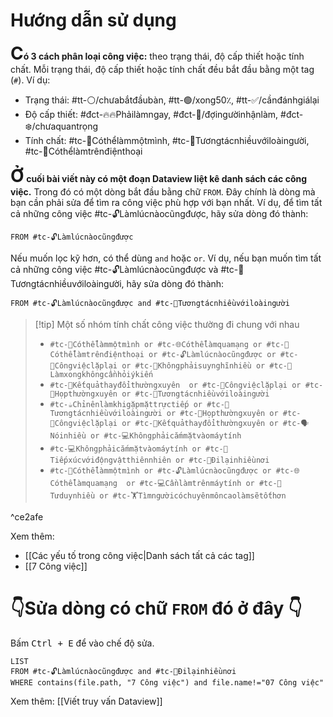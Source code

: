 # Hướng dẫn sử dụng
**<font style="font-size: 2em" >C</font>ó 3 cách phân loại công việc:** theo trạng thái, độ cấp thiết hoặc tính chất. Mỗi trạng thái, độ cấp thiết hoặc tính chất đều bắt đầu bằng một tag (`#`). Ví dụ:
- Trạng thái: #tt-⚪/chưabắtđầubàn, #tt-🟢/xong50٪, #tt-✅/cầnđánhgiálại 
- Độ cấp thiết: #đct-🔥🔥Phảilàmngay, #đct-🍃/đợingườinhậnlàm, #đct-❄️/chưaquantrọng 
- Tính chất: #tc-🧍Cóthểlàmmộtmình, #tc-🥳Tươngtácnhiềuvớiloàingười, #tc-📱Cóthểlàmtrênđiệnthoại 

**<font style="font-size: 2em" >Ở</font> cuối bài viết này có một đoạn Dataview liệt kê danh sách các công việc.** Trong đó có một dòng bắt đầu bằng chữ `FROM`. Đây chính là dòng mà bạn cần phải sửa để tìm ra công việc phù hợp với bạn nhất. Ví dụ, để tìm tất cả những công việc #tc-🔓Làmlúcnàocũngđược, hãy sửa dòng đó thành:
```
FROM #tc-🔓Làmlúcnàocũngđược 
```

Nếu muốn lọc kỹ hơn, có thể dùng `and` hoặc `or`. Ví dụ, nếu bạn muốn tìm tất cả những công việc #tc-🔓Làmlúcnàocũngđược và #tc-🥳Tươngtácnhiềuvớiloàingười, hãy sửa dòng đó thành:
```
FROM #tc-🔓Làmlúcnàocũngđược and #tc-🥳Tươngtácnhiềuvớiloàingười
```

> [!tip] Một số nhóm tính chất công việc thường đi chung với nhau
> - `#tc-🧍Cóthểlàmmộtmình or #tc-🌐Cóthểlàmquamạng or #tc-📱Cóthểlàmtrênđiệnthoại or #tc-🔓Làmlúcnàocũngđược or #tc-🔁Côngviệclặplại or #tc-🧠Khôngphảisuynghĩnhiều or #tc-💬Làmxongkhôngcầnhỏiýkiến`
> - `#tc-🔁Kếtquảthayđổithườngxuyên  or #tc-🔁Côngviệclặplại or #tc-💬Họpthườngxuyên or #tc-🥳Tươngtácnhiềuvớiloàingười`
> - `#tc-☕Chỉnênlàmkhigặpmặttrựctiếp or #tc-🥳Tươngtácnhiềuvớiloàingười or #tc-💬Họpthườngxuyên or #tc-🔁Côngviệclặplại or #tc-🔁Kếtquảthayđổithườngxuyên or #tc-🗣️Nóinhiều or #tc-💻Khôngphảicắmmặtvàomáytính`
> - `#tc-💻Khôngphảicắmmặtvàomáytính or #tc-🌳Tiếpxúcvớiđộngvậtthiênnhiên or #tc-🚴Đilạinhiềunơi`
> - `#tc-🧍Cóthểlàmmộtmình or #tc-🔓Làmlúcnàocũngđược or #tc-🌐Cóthểlàmquamạng  or #tc-💻Cầnlàmtrênmáytính or #tc-🧠Tưduynhiều or #tc️-🏋️Tìmngườicóchuyênmôncaolàmsẽtốthơn`

^ce2afe

Xem thêm: 
- [[Các yếu tố trong công việc|Danh sách tất cả các tag]]
- [[7 Công việc]]

# 👇Sửa dòng có chữ `FROM` đó ở đây 👇
Bấm <kbd>Ctrl + E</kbd> để vào chế độ sửa.
```dataview 
LIST 
FROM #tc-🔓Làmlúcnàocũngđược and #tc-🚴Đilạinhiềunơi 
WHERE contains(file.path, "7 Công việc") and file.name!="07 Công việc" 
```
Xem thêm: [[Viết truy vấn Dataview]]
